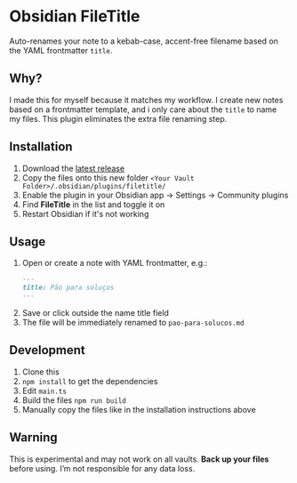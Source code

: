 # Obsidian FileTitle

Auto-renames your note to a kebab-case, accent-free filename based on the YAML frontmatter `title`.

## Why?

I made this for myself because it matches my workflow. I create new notes based on a frontmatter template, and i only care about the `title` to name my files. This plugin eliminates the extra file renaming step.

## Installation

1. Download the [latest release](https://github.com/freenandes/filetitle/releases)
2. Copy the files onto this new folder `<Your Vault Folder>/.obsidian/plugins/filetitle/`
3. Enable the plugin in your Obsidian app → Settings → Community plugins  
4. Find **FileTitle** in the list and toggle it on
4. Restart Obsidian if it's not working

## Usage

1. Open or create a note with YAML frontmatter, e.g.:
    ```md
    ---
    title: Pão para soluços
    ---
    ```
2. Save or click outside the name title field
3. The file will be immediately renamed to `pao-para-solucos.md`

## Development

1. Clone this
2. `npm install` to get the dependencies
3. Edit `main.ts`
4. Build the files `npm run build`
4. Manually copy the files like in the installation instructions above

## Warning

This is experimental and may not work on all vaults. **Back up your files** before using. I’m not responsible for any data loss.
